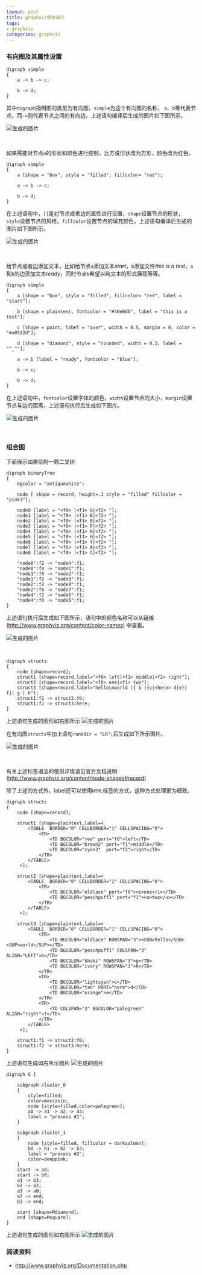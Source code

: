 ```yaml
---
layout: post
title: graphviz使用简介
tags:
- graphviz
categories: graphviz
---
```


### 有向图及其属性设置
```
digraph simple
{
	a -> b -> c;

	b -> d;
}
```

其中```digraph```指明图的类型为有向图，```simple```为这个有向图的名称， ```a```、```b```等代表节点，而```->```则代表节点之间的有向边，上述语句编译后生成的图片如下图所示。
 
![生成的图片](/images/watoud/graphviz/simple-none.png)
 
<br/>

如果需要对节点```a```的形状和颜色进行控制，比方说形状改为方形，颜色改为红色。

```
digraph simple
{
	a [shape = "box", style = "filled", fillcolor= "red"];

	a -> b -> c;

	b -> d;
}
```

在上述语句中，```[]```是对节点或者边的属性进行设置，```shape```设置节点的形状，```style```设置节点的风格，```fillcolor```设置节点的填充颜色，上述语句编译后生成的图片如下图所示。
 
![生成的图片](/images/watoud/graphviz/simple-2.png) <br/>
 
<br/>

给节点或者边添加文本，比如给节点```a```添加文本*start*，```b```添加文件*this is a test*，```a```到```b```的边添加文本*ready*，同时节点```b```希望以纯文本的形式展现等等。

```
digraph simple
{
	a [shape = "box", style = "filled", fillcolor= "red", label = "start"];

	b [shape = plaintext, fontcolor = "#40e0d0", label = "this is a test"];

	c [shape = point, label = "over", width = 0.5, margin = 0, color = "#a0522d"];

	d [shape = "diamond", style = "rounded", width = 0.3, label = "^_^"];

	a -> b [label = "ready", fontcolor = "blue"];

	b -> c;

	b -> d;
}
```

在上述语句中，```fontcolor```设置字体的颜色，```width```设置节点的大小，```margin```设置节点与边的距离，上述语句执行后生成如下图片。

![生成的图片](/images/watoud/graphviz/simple-3.png)

<br/>

### 组合图
下面展示如果绘制一颗二叉树

```
digraph binaryTree
{
	bgcolor = "antiquewhite";

	node [ shape = record, height=.1 style = "filled" fillcolor = "pink3"];

	node0 [label = "<f0> |<f1> G|<f2> "];
	node1 [label = "<f0> |<f1> E|<f2> "];
	node2 [label = "<f0> |<f1> B|<f2> "];
	node3 [label = "<f0> |<f1> F|<f2> "];
	node4 [label = "<f0> |<f1> R|<f2> "];
	node5 [label = "<f0> |<f1> H|<f2> "];
	node6 [label = "<f0> |<f1> Y|<f2> "];
	node7 [label = "<f0> |<f1> A|<f2> "];
	node8 [label = "<f0> |<f1> C|<f2> "];

	"node0":f2 -> "node4":f1;
	"node0":f0 -> "node1":f1;
	"node1":f0 -> "node2":f1;
	"node1":f2 -> "node3":f1;
	"node2":f2 -> "node8":f1;
	"node2":f0 -> "node7":f1;
	"node4":f2 -> "node6":f1;
	"node4":f0 -> "node5":f1;
}
```

上述语句执行后生成如下图所示，语句中的颜色名称可以从链接 (http://www.graphviz.org/content/color-names) 中查看。
 
![生成的图片](/images/watoud/graphviz/simple-4.png)
 
<br/>

```
digraph structs
{
	node [shape=record];
	struct1 [shape=record,label="<f0> left|<f1> middle|<f2> right"];
	struct2 [shape=record,label="<f0> one|<f1> two"];
	struct3 [shape=record,label="hello\nworld |{ b |{c|<here> d|e}| f}| g | h"];
	struct1:f1 -> struct2:f0;
	struct1:f2 -> struct3:here;
}
```

上述语句生成的图形如右图所示 ![生成的图片](/images/watoud/graphviz/simple-5.png) <br/>

在有向图```structs```中加上语句```rankdir = "LR";```后生成如下所示图片。

![生成的图片](/images/watoud/graphviz/simple-6.png)

<br/>

有关上述标签语法的使用详情请见官方文档说明 (http://www.graphviz.org/content/node-shapes#record) <br/>

除了上述的方式外，label还可以使用```HTML```标签的方式，这种方式处理更为细致。

```
digraph structs
{
	node [shape=record];

	struct1 [shape=plaintext,label=<
		<TABLE  BORDER="0" CELLBORDER="1" CELLSPACING="0">
			<TR>
				<TD BGCOLOR="red" port="f0">left</TD>
				<TD BGCOLOR="brown2" port="f1">middle</TD>
				<TD BGCOLOR="cyan3"  port="f2">right</TD>
			</TR>
		</TABLE>
	 >];

	struct2 [shape=plaintext,label=<
		<TABLE  BORDER="0" CELLBORDER="1" CELLSPACING="0">
			<TR>
				<TD BGCOLOR="oldlace" port="f0"><i>one</i></TD>
				<TD BGCOLOR="peachpuff1" port="f1"><u>two</u></TD>
			</TR>
		</TABLE>
	 >];

	struct3 [shape=plaintext,label=<
		<TABLE  BORDER="0" CELLBORDER="1" CELLSPACING="0">
			<TR>
				<TD BGCOLOR="oldlace" ROWSPAN="3"><SUB>hello</SUB><SUP>world</SUP></TD>
				<TD BGCOLOR="peachpuff1" COLSPAN="3" ALIGN="LEFT">b</TD>
				<TD BGCOLOR="khaki" ROWSPAN="3">g</TD>
				<TD BGCOLOR="ivory" ROWSPAN="3">h</TD>
			</TR>
			<TR>
				<TD BGCOLOR="lightcyan">c</TD>
				<TD BGCOLOR="tan" PORT="here">d</TD>
				<TD BGCOLOR="orange">e</TD>
			</TR>
			<TR>
				<TD COLSPAN="3" BGCOLOR="palegreen" ALIGN="right">f</TD>
			</TR>
		</TABLE>
	 >];

	struct1:f1 -> struct2:f0;
	struct1:f2 -> struct3:here;
}
```

上述语句生成如右所示图片 ![生成的图片](/images/watoud/graphviz/simple-8.png) <br/>


```
digraph G {

	subgraph cluster_0
	{
		style=filled;
		color=moccasin;
		node [style=filled,color=palegreen];
		a0 -> a1 -> a2 -> a3;
		label = "process #1";
	}

	subgraph cluster_1
	{
		node [style=filled, fillcolor = darksalmon];
		b0 -> b1 -> b2 -> b3;
		label = "process #2";
		color=deeppink;
	}
	start -> a0;
	start -> b0;
	a1 -> b3;
	b2 -> a3;
	a3 -> a0;
	a3 -> end;
	b3 -> end;

	start [shape=Mdiamond];
	end [shape=Msquare];
}
```
上述语句生成的图形如右图所示 ![生成的图片](/images/watoud/graphviz/simple-7.png) <br/>


### 阅读资料
- http://www.graphviz.org/Documentation.php

